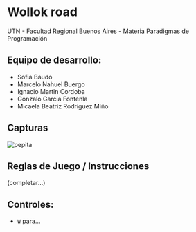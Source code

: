 #  Wollok road

UTN - Facultad Regional Buenos Aires - Materia Paradigmas de Programación

## Equipo de desarrollo: 

- Sofia Baudo
- Marcelo Nahuel Buergo
- Ignacio Martin Cordoba
- Gonzalo Garcia Fontenla
- Micaela Beatriz Rodriguez Miño
 

## Capturas 

![pepita](assets/golondrina.png)

## Reglas de Juego / Instrucciones

(completar...)

## Controles:

- `W` para...

